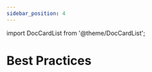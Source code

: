 ```yaml
---
sidebar_position: 4
---
```


import DocCardList from '@theme/DocCardList';

# Best Practices

<DocCardList />


